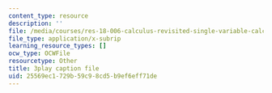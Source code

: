 ```yaml
---
content_type: resource
description: ''
file: /media/courses/res-18-006-calculus-revisited-single-variable-calculus-fall-2010/25569ec1729b59c98cd5b9ef6eff71de_3Dz59nKUafo.vtt
file_type: application/x-subrip
learning_resource_types: []
ocw_type: OCWFile
resourcetype: Other
title: 3play caption file
uid: 25569ec1-729b-59c9-8cd5-b9ef6eff71de
---
```

